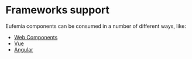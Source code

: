 # Frameworks support

Eufemia components can be consumed in a number of different ways, like:

- [Web Components](/uilib/usage/first-steps/web-components)
- [Vue](/uilib/usage/first-steps/vue)
- [Angular](/uilib/usage/first-steps/angular)
